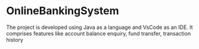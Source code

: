 # OnlineBankingSystem
The project is developed using Java as a language and VsCode as an IDE.  It comprises features like account balance enquiry, fund transfer, transaction history
